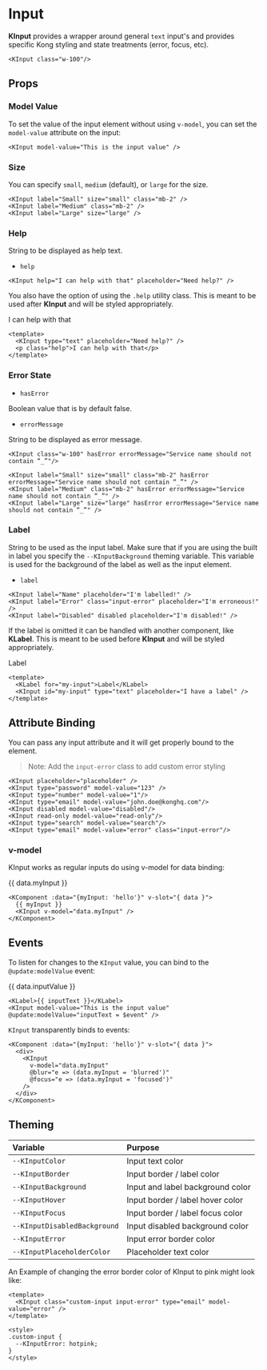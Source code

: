 # Input

**KInput** provides a wrapper around general `text` input's and provides specific Kong styling and state treatments (error, focus, etc).

<KInput class="w-100" placeholder="Placeholder text..."/>

```vue
<KInput class="w-100"/>
```

## Props

### Model Value

To set the value of the input element without using `v-model`, you can set the `model-value` attribute on the input:

<KInput model-value="This is the input value" />

```vue
<KInput model-value="This is the input value" />
```

### Size

You can specify `small`, `medium` (default), or `large` for the size.

<KInput label="Small" size="small" class="mb-2" />
<KInput label="Medium" class="mb-2" />
<KInput label="Large" size="large" />

```vue
<KInput label="Small" size="small" class="mb-2" />
<KInput label="Medium" class="mb-2" />
<KInput label="Large" size="large" />
```

### Help

String to be displayed as help text.

- `help`

<KInput help="I can help with that" placeholder="Need help?" />

```vue
<KInput help="I can help with that" placeholder="Need help?" />
```

You also have the option of using the `.help` utility class. This is meant to be used after **KInput** and will be styled appropriately.

<KInput type="text" placeholder="Need help?" />
<p class="help">I can help with that</p>

```vue
<template>
  <KInput type="text" placeholder="Need help?" />
  <p class="help">I can help with that</p>
</template>
```

### Error State

- `hasError`

Boolean value that is by default false.

- `errorMessage`

String to be displayed as error message.

<KInput class="w-100" hasError errorMessage="Service name should not contain “_”"/>

```vue
<KInput class="w-100" hasError errorMessage="Service name should not contain “_”"/>
```

<KInput label="Small" size="small" class="mb-2" hasError errorMessage="Service name should not contain “_”" />
<KInput label="Medium" class="mb-2" hasError errorMessage="Service name should not contain “_”" />
<KInput label="Large" size="large" hasError errorMessage="Service name should not contain “_”" />

```vue
<KInput label="Small" size="small" class="mb-2" hasError errorMessage="Service name should not contain “_”" />
<KInput label="Medium" class="mb-2" hasError errorMessage="Service name should not contain “_”" />
<KInput label="Large" size="large" hasError errorMessage="Service name should not contain “_”" />
```

### Label

String to be used as the input label. Make sure that if you are using the built in label you specify the `--KInputBackground` theming variable. This variable is used for the background of the label as well as the input element.

- `label`

<KInput label="Name" placeholder="I'm labelled!"/>
<KInput label="Error" class="input-error" placeholder="I'm erroneous!" />
<KInput label="Disabled" disabled placeholder="I'm disabled!" />

```vue
<KInput label="Name" placeholder="I'm labelled!" />
<KInput label="Error" class="input-error" placeholder="I'm erroneous!" />
<KInput label="Disabled" disabled placeholder="I'm disabled!" />
```

If the label is omitted it can be handled with another component, like **KLabel**. This is meant to be used before **KInput** and will be styled appropriately.

<KLabel for="my-input">Label</KLabel>
<KInput id="my-input" type="text" placeholder="I have a label" />

```vue
<template>
  <KLabel for="my-input">Label</KLabel>
  <KInput id="my-input" type="text" placeholder="I have a label" />
</template>
```

## Attribute Binding

You can pass any input attribute and it will get properly bound to the element.

<KInput class="mb-2" placeholder="placeholder" />
<KInput class="mb-2" type="password" model-value="123" />
<KInput class="mb-2" type="number" model-value="1"/>
<KInput class="mb-2" type="email" model-value="john.doe@konghq.com"/>
<KInput class="mb-2" disabled model-value="disabled"/>
<KInput class="mb-2" readonly model-value="readonly"/>
<KInput class="mb-2" type="search" model-value="search"/>
<KInput class="mb-2 input-error" type="email" model-value="error"/>

> Note: Add the `input-error` class to add custom error styling

```vue
<KInput placeholder="placeholder" />
<KInput type="password" model-value="123" />
<KInput type="number" model-value="1"/>
<KInput type="email" model-value="john.doe@konghq.com"/>
<KInput disabled model-value="disabled"/>
<KInput read-only model-value="read-only"/>
<KInput type="search" model-value="search"/>
<KInput type="email" model-value="error" class="input-error"/>
```

### v-model

KInput works as regular inputs do using v-model for data binding:

<KComponent :data="{myInput: 'hello'}" v-slot="{ data }">
  <div>
    {{ data.myInput }}
    <KInput v-model="data.myInput" />
  </div>
</KComponent>

```vue
<KComponent :data="{myInput: 'hello'}" v-slot="{ data }">
  {{ myInput }}
  <KInput v-model="data.myInput" />
</KComponent>
```

## Events

To listen for changes to the `KInput` value, you can bind to the `@update:modelValue` event:

<KComponent :data="{inputValue: 'This is the input value'}" v-slot="{ data }">
  <div>
    <KLabel>{{ data.inputValue }}</KLabel>
    <KInput v-model="data.inputValue"/>
  </div>

  ```vue
  <KLabel>{{ inputText }}</KLabel>
  <KInput model-value="This is the input value" @update:modelValue="inputText = $event" />
  ```
</KComponent>

`KInput` transparently binds to events:

<KComponent :data="{myInput: 'hello'}" v-slot="{ data }">
  <div>
    <KInput v-model="data.myInput" @blur="e => (data.myInput = 'blurred')" @focus="e => (data.myInput = 'focused')" />
  </div>
</KComponent>

```vue
<KComponent :data="{myInput: 'hello'}" v-slot="{ data }">
  <div>
    <KInput
      v-model="data.myInput"
      @blur="e => (data.myInput = 'blurred')"
      @focus="e => (data.myInput = 'focused')"
    />
  </div>
</KComponent>
```

## Theming

| Variable | Purpose
|:-------- |:-------
| `--KInputColor` | Input text color
| `--KInputBorder` | Input border / label color
| `--KInputBackground` | Input and label background color
| `--KInputHover` | Input border / label hover color
| `--KInputFocus` | Input border / label focus color
| `--KInputDisabledBackground` | Input disabled background color
| `--KInputError` | Input error border color
| `--KInputPlaceholderColor`| Placeholder text color

An Example of changing the error border color of KInput to pink might look like:

<KInput class="custom-input input-error" type="email" model-value="error" />

```vue
<template>
  <KInput class="custom-input input-error" type="email" model-value="error" />
</template>

<style>
.custom-input {
  --KInputError: hotpink;
}
</style>
```

<style lang="scss">
.custom-input {
  --KInputError: hotpink;
}
</style>
